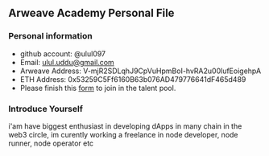 ## Arweave Academy Personal File

### Personal information

- github account: @ulul097
- Email: ulul.uddu@gmail.com
- Arweave Address: V-mjR2SDLqhJ9CpVuHpmBoI-hvRA2u00lufEoigehpA
- ETH Address: 0x53259C5Ff6160B63b076AD479776641dF465d489
- Please finish this [form](https://docs.google.com/forms/d/e/1FAIpQLSfWA5fIIcBgmRppm3jNz5vmf9Mai_QMVil-2pO4r7YKn_Zhtw/viewform?usp=sf_link) to join in the talent pool.

### Introduce Yourself
 i'am have biggest enthusiast in developing dApps in many chain in the web3 circle, im curently working a freelance in node developer, node runner, node operator etc
